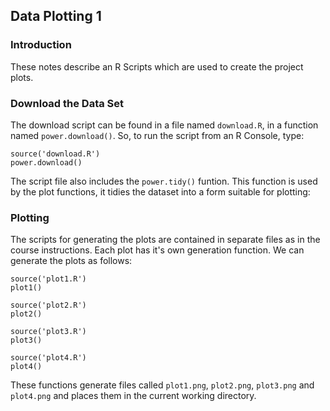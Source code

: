 ## Data Plotting 1
### Introduction
These notes describe an R Scripts which are used to create the project plots.

### Download the Data Set
The download script can be found in a file named `download.R`, in a function named `power.download()`. So, to run the script from an R Console, type:

```{r}
source('download.R')
power.download()
```

The script file also includes the `power.tidy()` funtion. This function is used by the plot functions, it tidies the dataset into a form suitable for plotting:

### Plotting
The scripts for generating the plots are contained in separate files as in the course instructions. Each plot has it's own generation function. We can generate the plots as follows:

```{r}
source('plot1.R')
plot1()

source('plot2.R')
plot2()

source('plot3.R')
plot3()

source('plot4.R')
plot4()

```
These functions generate files called `plot1.png`, `plot2.png`, `plot3.png` and `plot4.png` and places them in the current working directory.
